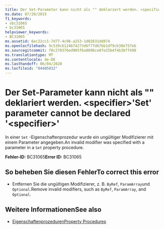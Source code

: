```yaml
---
title: Der Set-Parameter kann nicht als "" deklariert werden. <specifier>
ms.date: 07/20/2015
f1_keywords:
- vbc31065
- bc31065
helpviewer_keywords:
- BC31065
ms.assetid: 6ec22cc1-7d77-4c98-a253-1d02631dd874
ms.openlocfilehash: 9c539cb124b74273d6f77d67bb1df9cb38e757eb
ms.sourcegitcommit: f8c270376ed905f6a8896ce0fe25b4f4b38ff498
ms.translationtype: MT
ms.contentlocale: de-DE
ms.lasthandoff: 06/04/2020
ms.locfileid: "84405832"
---
```

# <a name="set-parameter-cannot-be-declared-specifier"></a><span data-ttu-id="e0695-102">Der Set-Parameter kann nicht als "" deklariert werden. \<specifier></span><span class="sxs-lookup"><span data-stu-id="e0695-102">'Set' parameter cannot be declared '\<specifier>'</span></span>
<span data-ttu-id="e0695-103">In einer `Set` -Eigenschaftenprozedur wurde ein ungültiger Modifizierer mit einem Parameter angegeben.</span><span class="sxs-lookup"><span data-stu-id="e0695-103">An invalid modifier was specified with a parameter in a `Set` property procedure.</span></span>  
  
 <span data-ttu-id="e0695-104">**Fehler-ID:** BC31065</span><span class="sxs-lookup"><span data-stu-id="e0695-104">**Error ID:** BC31065</span></span>  
  
## <a name="to-correct-this-error"></a><span data-ttu-id="e0695-105">So beheben Sie diesen Fehler</span><span class="sxs-lookup"><span data-stu-id="e0695-105">To correct this error</span></span>  
  
- <span data-ttu-id="e0695-106">Entfernen Sie die ungültigen Modifizierer, z. B. `ByRef`, `ParamArray`und `Optional`.</span><span class="sxs-lookup"><span data-stu-id="e0695-106">Remove invalid modifiers, such as `ByRef`, `ParamArray`, and `Optional`.</span></span>  
  
## <a name="see-also"></a><span data-ttu-id="e0695-107">Weitere Informationen</span><span class="sxs-lookup"><span data-stu-id="e0695-107">See also</span></span>

- [<span data-ttu-id="e0695-108">Eigenschaftenprozeduren</span><span class="sxs-lookup"><span data-stu-id="e0695-108">Property Procedures</span></span>](../programming-guide/language-features/procedures/property-procedures.md)
